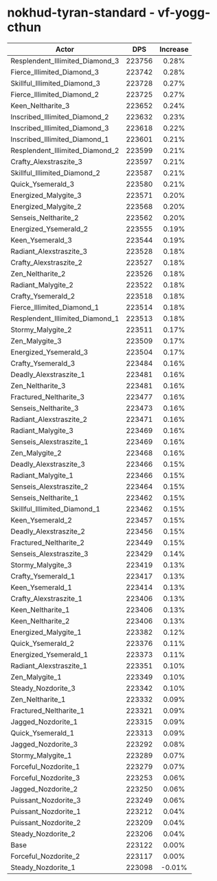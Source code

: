 # nokhud-tyran-standard - vf-yogg-cthun
| Actor | DPS | Increase |
|---|:---:|:---:|
|Resplendent_Illimited_Diamond_3|223756|0.28%|
|Fierce_Illimited_Diamond_3|223742|0.28%|
|Skillful_Illimited_Diamond_3|223728|0.27%|
|Fierce_Illimited_Diamond_2|223725|0.27%|
|Keen_Neltharite_3|223652|0.24%|
|Inscribed_Illimited_Diamond_2|223632|0.23%|
|Inscribed_Illimited_Diamond_3|223618|0.22%|
|Inscribed_Illimited_Diamond_1|223601|0.21%|
|Resplendent_Illimited_Diamond_2|223599|0.21%|
|Crafty_Alexstraszite_3|223597|0.21%|
|Skillful_Illimited_Diamond_2|223587|0.21%|
|Quick_Ysemerald_3|223580|0.21%|
|Energized_Malygite_3|223571|0.20%|
|Energized_Malygite_2|223568|0.20%|
|Senseis_Neltharite_2|223562|0.20%|
|Energized_Ysemerald_2|223555|0.19%|
|Keen_Ysemerald_3|223544|0.19%|
|Radiant_Alexstraszite_3|223528|0.18%|
|Crafty_Alexstraszite_2|223527|0.18%|
|Zen_Neltharite_2|223526|0.18%|
|Radiant_Malygite_2|223522|0.18%|
|Crafty_Ysemerald_2|223518|0.18%|
|Fierce_Illimited_Diamond_1|223514|0.18%|
|Resplendent_Illimited_Diamond_1|223513|0.18%|
|Stormy_Malygite_2|223511|0.17%|
|Zen_Malygite_3|223509|0.17%|
|Energized_Ysemerald_3|223504|0.17%|
|Crafty_Ysemerald_3|223484|0.16%|
|Deadly_Alexstraszite_1|223481|0.16%|
|Zen_Neltharite_3|223481|0.16%|
|Fractured_Neltharite_3|223477|0.16%|
|Senseis_Neltharite_3|223473|0.16%|
|Radiant_Alexstraszite_2|223471|0.16%|
|Radiant_Malygite_3|223469|0.16%|
|Senseis_Alexstraszite_1|223469|0.16%|
|Zen_Malygite_2|223468|0.16%|
|Deadly_Alexstraszite_3|223466|0.15%|
|Radiant_Malygite_1|223466|0.15%|
|Senseis_Alexstraszite_2|223464|0.15%|
|Senseis_Neltharite_1|223462|0.15%|
|Skillful_Illimited_Diamond_1|223462|0.15%|
|Keen_Ysemerald_2|223457|0.15%|
|Deadly_Alexstraszite_2|223456|0.15%|
|Fractured_Neltharite_2|223449|0.15%|
|Senseis_Alexstraszite_3|223429|0.14%|
|Stormy_Malygite_3|223419|0.13%|
|Crafty_Ysemerald_1|223417|0.13%|
|Keen_Ysemerald_1|223414|0.13%|
|Crafty_Alexstraszite_1|223406|0.13%|
|Keen_Neltharite_1|223406|0.13%|
|Keen_Neltharite_2|223406|0.13%|
|Energized_Malygite_1|223382|0.12%|
|Quick_Ysemerald_2|223376|0.11%|
|Energized_Ysemerald_1|223373|0.11%|
|Radiant_Alexstraszite_1|223351|0.10%|
|Zen_Malygite_1|223349|0.10%|
|Steady_Nozdorite_3|223342|0.10%|
|Zen_Neltharite_1|223332|0.09%|
|Fractured_Neltharite_1|223321|0.09%|
|Jagged_Nozdorite_1|223315|0.09%|
|Quick_Ysemerald_1|223313|0.09%|
|Jagged_Nozdorite_3|223292|0.08%|
|Stormy_Malygite_1|223289|0.07%|
|Forceful_Nozdorite_1|223279|0.07%|
|Forceful_Nozdorite_3|223253|0.06%|
|Jagged_Nozdorite_2|223250|0.06%|
|Puissant_Nozdorite_3|223249|0.06%|
|Puissant_Nozdorite_1|223212|0.04%|
|Puissant_Nozdorite_2|223209|0.04%|
|Steady_Nozdorite_2|223206|0.04%|
|Base|223122|0.00%|
|Forceful_Nozdorite_2|223117|0.00%|
|Steady_Nozdorite_1|223098|-0.01%|
